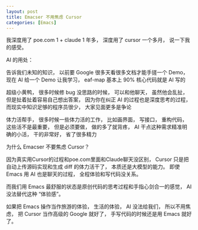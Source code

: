 ```yaml
---
layout: post
title: Emacser 不用焦虑 Cursor
categories: [Emacs]
---
```


我深度用了 poe.com 1 + claude 1 年多， 深度用了 cursor 一个多月， 说一下我的感受。

AI 的用处：

告诉我们未知的知识， 以前要 Google 很多天看很多文档才能手搓一个 Demo， 现在 AI 给一个 Demo 让我学习， eaf-map 基本上 90% 核心代码就是 AI 写的

超级小黄鸭， 很多时候修 bug 没思路的时候， 可以和他聊天， 虽然他会乱扯， 但是扯着扯着容易自己想出答案， 因为你在纠正 AI 的过程也是深度思考的过程， 而现实中知识足够的程序员很少， 大家见面更多是争论

体力活帮手， 很多时候一些体力活的工作， 比如画界面， 写接口， 重构代码， 这些活不是最重要， 但是必须要做， 做的多了就背疼， AI 干点这种需求精准明确的小活， 干的非常好， 省了很多精力

为什么 Emacser 不要焦虑 Cursor？

因为真实用Cursor的过程和poe.com里面和Claude聊天没区别， Cursor 只是把自动上传源码实现和生成 diff 的体力活干了， 本质还是大模型的能力。 即使 Emacs 用 AI 也是聊天的过程， 全程体验和写代码没关系。

而我们用 Emacs 最舒服的状态是原创代码的思考过程和手指心剑合一的感觉， AI 没法替代这种 “体验感”。

如果把 Emacs 操作当作旅游的体验， 生活的体验， AI 没法给我们， 所以不用焦虑， 把 Cursor 当作高级的 Google 就好了， 手写代码的时候还是用 Emacs 就好了。
